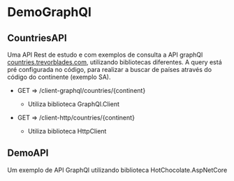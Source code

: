 # DemoGraphQl

## CountriesAPI
Uma API Rest de estudo e com exemplos de consulta a API graphQl [countries.trevorblades.com](https://countries.trevorblades.com/), utilizando bibliotecas diferentes. A query está pré configurada no código, para realizar a buscar de países através do código do continente (exemplo SA).

- GET => /client-graphql/countries/{continent}
    - Utiliza biblioteca GraphQl.Client

- GET => /client-http/countries/{continent}
    - Utiliza biblioteca HttpClient


## DemoAPI
Um exemplo de API GraphQl utilizando biblioteca HotChocolate.AspNetCore 

